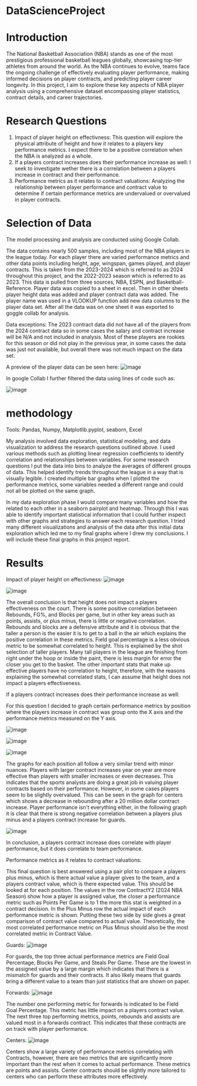 # DataScienceProject
# Introduction
The National Basketball Association (NBA) stands as one of the most prestigious professional basketball leagues globally, showcasing top-tier athletes from around the world. As the NBA continues to evolve, teams face the ongoing challenge of effectively evaluating player performance, making informed decisions on player contracts, and predicting player career longevity. In this project, I aim to explore these key aspects of NBA player analysis using a comprehensive dataset encompassing player statistics, contract details, and career trajectories.
# Research Questions
1. Impact of player height on effectivness: This question will explore the physical attribute of height and how it relates to a players key performance metrics. I expect there to be a positive correlation when the NBA is analyzed as a whole.
2. If a players contract increases does their performance increase as well: I seek to investigate wether there is a correlation between a players increase in contract and their performance.
3. Performance metrics as it relates to contract valuations: Analyzing the relationship between player performance and contract value to determine if certain performance metrics are undervalued or overvalued in player contracts.
# Selection of Data
The model processing and analysis are conducted using Google Collab.

The data contains nearly 500 samples, including most of the NBA players in the league today. For each player there are varied performance metrics and other data points including height, age, wingspan, games played, and player contracts. This is taken from the 2023-2024 which is referred to as 2024 throughout this project, and the 2022-2023 season which is referred to as 2023. This data is pulled from three sources, NBA, ESPN, and Basketball-Reference. Player data was copied to a sheet in excel. Then in other sheets player height data was added and player contract data was added. The player name was used in a VLOOKUP function add new data columns to the player data set. After all the data was on one sheet it was exported to goggle collab for analysis.

Data exceptions: The 2023 contract data did not have all of the players from the 2024 contract data so in some cases the salary and contract increase will be N/A and not included in analysis. Most of these players are rookies for this season or did not play in the previous year, in some cases the data was just not available, but overall there was not much impact on the data set.

A preview of the player data can be seen here:
![image](https://github.com/robbinsc4ATWIT/DataScienceProject/assets/90586029/d39e7db6-6975-42fd-b18b-c2d9e4dd61b2)

In google Collab I further filtered the data using lines of code such as:

![image](https://github.com/robbinsc4ATWIT/DataScienceProject/assets/90586029/62963cd7-99f8-4493-a830-2f7c093241b9)

# methodology
Tools: Pandas, Numpy, Matplotlib.pyplot, seaborn, Excel

My analysis involved data exploration, statistical modeling, and data visualization to address the research questions outlined above. I used various methods such as plotting linear regression coefficients to identify correlation and relationships between variables. For some research questions I put the data into bins to analyze the averages of different groups of data. This helped identify trends throughout the league in a way that is visually legible. I created multiple bar graphs when I plotted the performance metrics, some variables needed a different range and could not all be plotted on the same graph.

In my data exploration phase I would compare many variables and how the related to each other in a seaborn pairplot and heatmap. Through this I was able to identify important statistical information that I could further inspect with other graphs and strategies to answer each research question. I tried many different visualizations and analysis of the data after this initial data exploration which led me to my final graphs where I drew my conclusions. I will include these final graphs in this project report.

# Results

Impact of player height on effectivness:
![image](https://github.com/robbinsc4ATWIT/DataScienceProject/assets/90586029/588a936d-1012-47ca-9a9b-da6b082a4d4f)

![image](https://github.com/robbinsc4ATWIT/DataScienceProject/assets/90586029/4f1efd20-6d53-4b36-b1a7-089a620ae88a)

The overall conclusion is that height does not impact a players effectiveness on the court. There is some positive correlation between Rebounds, FG%, and Blocks per game, but in other key areas such as points, assists, or plus minus, there is little or negative correlation. Rebounds and blocks are a defensive attribute and it is obvious that the taller a person is the easier it is to get to a ball in the air which explains the positive correlation in these metrics. Field goal percentage is a less obvious metric to be somewhat correlated to height. This is explained by the shot selection of taller players. Many tall players in the league are finishing from right under the hoop or inside the paint, there is less margin for error the closer you get to the basket. The other important stats that make up effective players have no correlation to height, therefore, with the reasons explaining the somewhat correlated stats, I can assume that height does not impact a players effectiveness.


If a players contract increases does their performance increase as well:

For this question I decided to graph certain performance metrics by position where the players increase in contract was group onto the X axis and the performance metrics measured on the Y axis.

![image](https://github.com/robbinsc4ATWIT/DataScienceProject/assets/90586029/17e8d294-f707-441e-a969-3e15ec1f5dc6)

![image](https://github.com/robbinsc4ATWIT/DataScienceProject/assets/90586029/30c32a98-0519-45ec-81e4-c3acf0bee664)

![image](https://github.com/robbinsc4ATWIT/DataScienceProject/assets/90586029/bf0d14e9-c865-4b9a-85b0-d1c8bfb2eab6)

The graphs for each position all follow a very similar trend with minor nuances. Players with larger contract increases year on year are more effective than players with smaller increases or even decreases. This indicates that the sports analysts are doing a great job in valuing player contracts based on their performance. However, in some cases players seem to be slightly overvalued. This can be seen in the graph for centers which shows a decrease in rebounding after a 20 million dollar contract increase. Player performance isn't everything either, in the following graph it is clear that there is strong negative correlation between a players plus minus and a players contract increase for guards.

![image](https://github.com/robbinsc4ATWIT/DataScienceProject/assets/90586029/153a0a4c-e803-4813-8827-2c7b4a756f43)

In conclusion, a players contract increase does correlate with player performance, but it does correlate to team performance.


Performance metrics as it relates to contract valuations:

This final question is best answered using a pair plot to compare a players plus minus, which is there actual value a player gives to the team, and a players contract value, which is there expected value. This should be looked at for each position. The values in the row ContractY2 (2024 NBA Season) show how a player is assigned value, the closer a performance metric such as Points Per Game is to 1 the more this stat is weighted in a contract decision. In the Plus Minus row the actual impact of each performance metric is shown. Putting these two side by side gives a great comparison of contract value compared to actual value. Theoretically, the most correlated performance metric on Plus Minus should also be the most correlated metric in Contract Value.

Guards:
![image](https://github.com/robbinsc4ATWIT/DataScienceProject/assets/90586029/1b397abc-3c4a-4b25-a457-4380ccdc60c7)

For guards, the top three actual performance metrics are Field Goal Percentage, Blocks Per Game, and Steals Per Game. These are the lowest in the assigned value by a large margin which indicates that there is a mismatch for guards and their contracts. It also likely means that guards bring a different value to a team than just statistics that are shown on paper.

Forwards:
![image](https://github.com/robbinsc4ATWIT/DataScienceProject/assets/90586029/ea4aa1cd-3480-4407-a58e-dc7505e7f30a)

The number one performing metric for forwards is indicated to be Field Goal Percentage. This metric has little impact on a players contract value. The next three top performing metrics, points, rebounds and assists are valued most in a forwards contract. This indicates that these contracts are on track with player performance.

Centers:
![image](https://github.com/robbinsc4ATWIT/DataScienceProject/assets/90586029/45f32e41-2ddf-49be-b145-d63ef278886b)

Centers show a large variety of performance metrics correlating with Contracts, however, there are two metrics that are significantly more important than the rest when it comes to actual performance. These metrics are points and assists. Center contracts should be slightly more tailored to centers who can perform these attributes more effectively.




